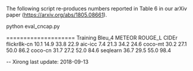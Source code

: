 
The following script re-produces numbers reported in Table 6 in our arXiv paper (https://arxiv.org/abs/1805.08661).

python eval_cncap.py

====================
Training Bleu_4 METEOR ROUGE_L CIDEr
flickr8k-cn 10.1 14.9 33.8 22.9
aic-icc 7.4 21.3 34.2 24.6
coco-mt 30.2 27.1 50.0 86.2
coco-cn 31.7 27.2 52.0 84.6
seqlearn 36.7 29.5 55.0 98.4


--
Xirong
last update: 2018-09-13

